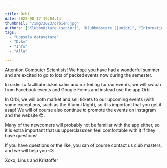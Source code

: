 ```yaml
---

title: Orbi
date: 2023-08-17 19:04:14
thumbnail: "/img/2023/orbien.jpg"
authors: ["Klubbmästare (senior)", "Klubbmästare (junior)", "Informationsansvarig"]
tags: 
  - "Uppsala datavetare"
  - "Dvkv"
  - "Info"
  - "Alla"

---
```

Attention Computer Scientists! We hope you have had a wonderful summer and are excited to go to lots of packed events now during the semester.

In order to facilitate ticket sales and marketing for our events, we will switch from Facebook events and Google Forms and instead use the app Orbi.

In Orbi, we will both market and sell tickets to our upcoming events (with some exceptions, such as the Alumni Night), so it is important that you get it asap! We will of course also continue to promote the events on instagram and the website 😎.

Many of the newcomers will probably not be familiar with the app either, so it is extra important that us upperclassmen feel comfortable with it if they have questions!

If you have questions or the like, you can of course contact us club masters, and we will help you <3

Xoxo,
Linus and Kristoffer